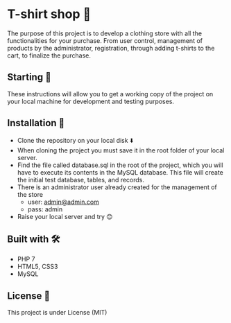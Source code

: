 # T-shirt shop 👕

The purpose of this project is to develop a clothing store with all the functionalities for your purchase. From user control, management of products by the administrator, registration, through adding t-shirts to the cart, to finalize the purchase.

## Starting 🚀

These instructions will allow you to get a working copy of the project on your local machine for development and testing purposes.

## Installation 🔧

- Clone the repository on your local disk ⬇️ 
- When cloning the project you must save it in the root folder of your local server. 
- Find the file called database.sql in the root of the project, which you will have to execute its contents in the MySQL database. This file will create the initial test database, tables, and records. 
- There is an administrator user already created for the management of the store
  - user: admin@admin.com 
  - pass: admin 
- Raise your local server and try 😊

## Built with 🛠

- PHP 7
- HTML5, CSS3
- MySQL

## License 📄

This project is under License (MIT)
